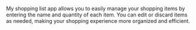My shopping list app allows you to easily manage your shopping items by entering the name and quantity of each item. You can edit or discard items as needed, making your shopping experience more organized and efficient.
